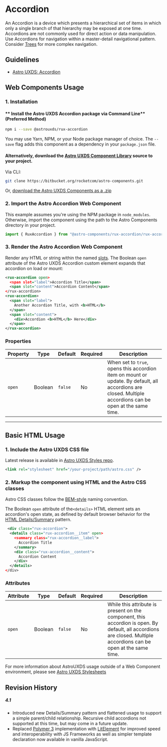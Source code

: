 # Accordion

An Accordion is a device which presents a hierarchical set of items in which only a single branch of that hierarchy may be exposed at one time. Accordions are not commonly used for direct action or data manipulation. Use Accordions for navigation within a master-detail navigational pattern. Consider [Trees](https://astrouxds.com/ui-components/tree) for more complex navigation.


## Guidelines

* [Astro UXDS: Accordion](http://www.astrouxds.com/ui-components/accordion)


## Web Components Usage

### 1. Installation
#### ** Install the Astro UXDS Accordion package via Command Line** (Preferred Method)

```sh
npm i --save @astrouxds/rux-accordion
```

You may use Yarn, NPM, or your Node package manager of choice. The `--save` flag adds this component as a dependency in your `package.json` file.


#### **Alternatively**, download the [Astro UXDS Component Library](https://bitbucket.org/rocketcom/astro-components/src/master/) source to your project.
Via CLI: 

```sh
git clone https://bitbucket.org/rocketcom/astro-components.git
```

Or, [download the Astro UXDS Components as a .zip](https://bitbucket.org/rocketcom/astro-components/get/master.zip)


### 2. Import the Astro Accordion Web Component
This example assumes you're using the NPM package in `node_modules`. Otherwise, import the component using the path to the Astro Components directory in your project.

```javascript
import { RuxAccordion } from "@astro-components/rux-accordion/rux-accordion.js";
```

### 3. Render the Astro Accordion Web Component
Render any HTML or string within the named [slots](https://developer.mozilla.org/en-US/docs/Web/HTML/Element/slot).
The Boolean `open` attribute of the Astro UXDS Accordion custom element expands that accordion on load or mount:

```xml
<rux-accordion open>
  <span slot="label">Accordion Title</span>
  <span slot="content">Accordion Content</span>
</rux-accordion>
<rux-accordion>
  <span slot="label">
    Another Accordion Title, with <b>HTML</b>
  </span>
  <span slot="content">
    <div>Accordion <b>HTML</b> Here</div>
  </span>
</rux-accordion>
```

### Properties
| Property | Type | Default | Required | Description |
| --- | --- | --- | --- | --- |
| `open` | Boolean | `false`| No | When set to `true`, opens this accordion item on mount or update. By default, all accordions are closed. Multiple accordions can be open at the same time. |


---


## Basic HTML Usage
### 1. Include the Astro UXDS CSS file
Latest release is available in [Astro UXDS Styles repo](https://bitbucket.org/rocketcom/astro-styles/src/master/). 

```xml
<link rel="stylesheet" href="/your-project/path/astro.css" />
```

### 2. Markup the component using HTML and the Astro CSS classes
Astro CSS classes follow the [BEM-style](http://getbem.com/introduction/) naming convention. 

The Boolean `open` attribute of the`<details>` HTML element sets an accordion's open state, as defined by default browser behavior for the [HTML Details/Summary](https://developer.mozilla.org/en-US/docs/Web/HTML/Element/details) pattern.

```xml
 <div class="rux-accordion">
  <details class="rux-accordion__item" open>
    <summary class="rux-accordion__label">
      Accordion Title
    </summary>
    <div class="rux-accordion__content">
      Accordion Content
    </div>
  </details>
</div>
```


### Attributes
| Attribute | Type | Default | Required | Description |
| --- | --- | --- | --- | --- |
| `open` | Boolean | `false`| No | While this attribute is present on the component, this accordion is open. By default, all accordions are closed. Multiple accordions can be open at the same time. |


For more information about AstroUXDS usage outside of a Web Component environment, please see [Astro UXDS Stylesheets](https://bitbucket.org/rocketcom/astro-styles)



## Revision History
##### **4.1**
- Introduced new Details/Summary pattern and flattened usage to support a simple parent/child relationship. Recursive child accordions not supported at this time, but may come in a future update. 
- Replaced [Polymer 3](https://www.polymer-project.org) implementation with [LitElement](https://lit-element.polymer-project.org/) for improved speed and interoperability with JS Frameworks as well as simpler template declaration now available in vanilla JavaScript.
